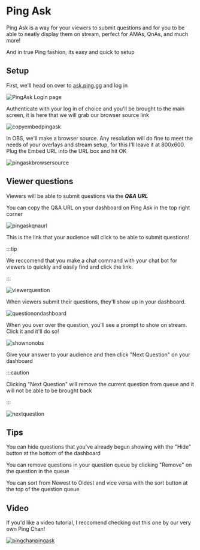 # Ping Ask

Ping Ask is a way for your viewers to submit questions and for you to be able to neatly display them on stream, perfect for AMAs, QnAs, and much more!

And in true Ping fashion, its easy and quick to setup

## Setup

First, we'll head on over to [ask.ping.gg](ask.ping.gg) and log in

![PingAsk Login page](https://i.imgur.com/b3e1KEC.png)

Authenticate with your log in of choice and you'll be brought to the main screen, it is here that we will grab our browser source link

![copyembedpingask](https://i.imgur.com/PRDZk5X.png)

In OBS, we'll make a browser source. Any resolution will do fine to meet the needs of your overlays and stream setup, for this I'll leave it at 800x600. Plug the Embed URL into the URL box and hit OK

![pingaskbrowsersource](https://i.imgur.com/6olV1SA.png)

## Viewer questions

Viewers will be able to submit questions via the ***Q&A URL***

You can copy the Q&A URL on your dashboard on Ping Ask in the top right corner

![pingaskqnaurl](https://i.imgur.com/saklBdj.png)

This is the link that your audience will click to be able to submit questions! 

:::tip

We reccomend that you make a chat command with your chat bot for viewers to quickly and easily find and click the link.

::: 

![viewerquestion](https://i.imgur.com/0pzqE3H.png)

When viewers submit their questions, they'll show up in your dashboard.

![questionondashboard](https://i.imgur.com/gZSpPpf.png)

When you over over the question, you'll see a prompt to show on stream. Click it and it'll do so!

![shownonobs](https://i.imgur.com/AI5Qxgv.png)

Give your answer to your audience and then click "Next Question" on your dashboard

:::caution

Clicking "Next Question" will remove the current question from queue and it will not be able to be brought back

:::

![nextquestion](https://i.imgur.com/E5avu5z.png)

## Tips

You can hide questions that you've already begun showing with the "Hide" button at the bottom of the dashboard

You can remove questions in your question queue by clicking "Remove" on the question in the queue

You can sort from Newest to Oldest and vice versa with the sort button at the top of the question queue

## Video

If you'd like a video tutorial, I reccomend checking out this one by our very own Ping Chan!

[![pingchanpingask](https://i9.ytimg.com/vi/HLxbUz4Lzj4/mq2.jpg?sqp=CJTazZwG&rs=AOn4CLC2UF3KnK-LseEOkE0uoX_HANKLSw)](https://youtu.be/HLxbUz4Lzj4)


